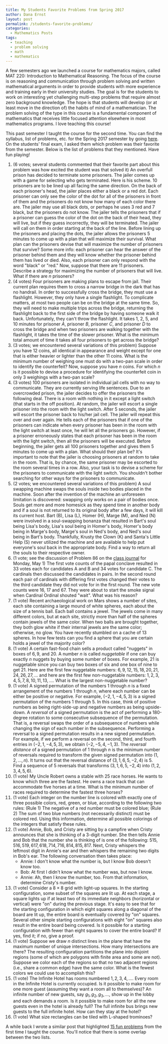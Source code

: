 ```yaml
---
title: My Students Favorite Problems from Spring 2017
author: Dana Ernst
layout: post
permalink: /students-favorite-problems/
categories:
  - Mathematics Posts
tags:
  - teaching
  - problem solving
  - math
  - mathematics
---
```


A few semesters ago we launched a course for mathematics majors, called MAT 220: Introduction to Mathematical Reasoning. The focus of the course is on reasoning and communication through problem solving and written mathematical arguments in order to provide students with more experience and training early in their university studies. The goal is for the students to work on interesting yet challenging multi-step problems that require almost zero background knowledge. The hope is that students will develop (or at least move in the direction of) the habits of mind of a mathematician. The problem solving of the type in this course is a fundamental component of mathematics that receives little focused attention elsewhere in most mathematics programs. I love teaching this course!

This past semester I taught the course for the second time.  You can find the syllabus, list of problems, etc. for the Spring 2017 semester by going [here](https://dcernst.github.io/teaching/mat220s17/). On the students' final exam, I asked them which problem was their favorite from the semester.  Below is the list of problems that they mentioned.  Have fun playing!

1. (6 votes; several students commented that their favorite part about this problem was how excited the student was that solved it) An overfull prison has decided to terminate some prisoners. The jailer comes up with a game for selecting who gets terminated. Here is his scheme. 10 prisoners are to be lined up all facing the same direction. On the back of each prisoner's head, the jailer places either a black or a red dot. Each prisoner can only see the color of the dot for all of the prisoners in front of them and the prisoners do not know how many of each color there are. The jailer may use all black dots, or perhaps he uses 3 red and 7 black, but the prisoners do not know. The jailer tells the prisoners that if a prisoner can guess the color of the dot on the back of their head, they will live, but if they guess incorrectly, they will be terminated. The jailer will call on them in order starting at the back of the line. Before lining up the prisoners and placing the dots, the jailer allows the prisoners 5 minutes to come up with a plan that will maximize their survival. What plan can the prisoners devise that will maximize the number of prisoners that survive? Some more info: each prisoner can hear the answer of the prisoner behind them and they will know whether the prisoner behind them has lived or died. Also, each prisoner can only respond with the word "black" or "red." Now, suppose that there are 11 prisoners. Describe a strategy for maximizing the number of prisoners that will live. What if there are $n$ prisoners?
2. (4 votes) Four prisoners are making plans to escape from jail. Their current plan requires them to cross a narrow bridge in the dark that has no handrail. In order to successfully cross the bridge, they must use a flashlight.  However, they only have a single flashlight.  To complicate matters, at most two people can be on the bridge at the same time.  So, they will need to make multiple trips across the bridge, returning the flashlight back to the first side of the bridge by having someone walk it back.  Unfortunately, they can't throw the flashlight.  It takes 1, 2, 5, and 10 minutes for prisoner $A$, prisoner $B$, prisoner $C$, and prisoner $D$ to cross the bridge and when two prisoners are walking together with the flashlight, it takes the time of the slower prisoner.  What is the minimum total amount of time it takes all four prisoners to get across the bridge?
3. (3 votes; we encountered several variations of this problem) Suppose you have 12 coins, all identical in appearance and weight except for one that is either heavier or lighter than the other 11 coins. What is the minimum number of weighing one must do with a two-pan scale in order to identify the counterfeit? Now, suppose you have $n$ coins. For which $n$ is it possible to devise a procedure for identifying the counterfeit coin in only 3 weighings with a two-pan scale?
4. (3 votes) 100 prisoners are isolated in individual jail cells with no way to communicate. They are currently serving life sentences.  Due to an overcrowded prison, the jailer decides to offer the prisoners the following deal. There is a room with nothing in it except a light switch (that starts in the off position). At random, the jailer will escort a single prisoner into the room with the light switch. After 5 seconds, the jailer will escort the prisoner back to his/her jail cell. The jailer will repeat this over and over again.  He tells each of the prisoners that if one of the prisoners can indicate when every prisoner has been in the room with the light switch at least once, he will let all the prisoners go.  However, if a prisoner erroneously states that each prisoner has been in the room with the light switch, then all the prisoners will be executed.  Before beginning, the jailer gets all 100 prisoners together and gives them 5 minutes to come up with a plan.  What should their plan be?  It's important to note that the jailer is choosing prisoners at random to take in the room.  That is, by chance, the same prisoner may be escorted to the room several times in a row.  Also, your task is to devise a scheme for the prisoners to communicate with the light switch.  You shouldn't bother searching for other ways for the prisoners to communicate.
5. (2 votes; we encountered several variations of this problem) A soul swapping machine swaps the souls inside two bodies placed in the machine. Soon after the invention of the machine an unforeseen limitation is discovered: swapping only works on a pair of bodies once. Souls get more and more homesick as they spend time in another body and if a soul is not returned to its original body after a few days, it will kill its current host. Bart (B), Lisa (L), Homer (H), Marge (M), and Ned (N) were involved in a soul-swapping bonanza that resulted in Bart's soul being Lisa's body, Lisa's soul being in Homer's body, Homer's body being in Marge's body, Marge's soul in Ned's body, and Ned's soul being in Bart's body.  Thankfully, Krusty the Clown (K) and Santa's Little Help (S) never utilized the machine and are available to help put everyone's soul back in the appropriate body.  Find a way to return all the souls to their respective owner.
6. (1 vote; see the discussion of Problem 86 on the [class journal](https://dcernst.github.io/teaching/mat220s17/journal/) for Monday, May 1) The first vote counts of the papal conclave resulted in 33 votes each for candidates A and B and 34 votes for candidate C. The cardinals then discussed the candidates in pairs. In the second round each pair of cardinals with differing first votes changed their votes to the third candidate they did not vote for in the first round. The new vote counts were 16, 17 and 67. They were about to start the smoke signal when Cardinal Ordinal shouted "wait". What was his reason?
7. (1 vote) Recent archaeological work on Mars shows a number of sites, each site containing a large mound of white spheres, each about the size of a tennis ball. Each ball contains a jewel. The jewels come in many different colors, but at each site, strictly more than half of the spheres contain jewels of the same color. When two balls are brought together, they both glow white if their internal jewels are the same color; otherwise, no glow. You have recently stumbled on a cache of 13 spheres. In how few tests can you find a sphere that you are certain holds a jewel of the majority color?
8. (1 vote) A certain fast-food chain sells a product called "nuggets" in boxes of $6, 9$, and $20$. A number $n$ is called *nuggetable* if one can buy exactly $n$ nuggets by buying some number of boxes. For example, $21$ is nuggetable since you can buy two boxes of six and one box of nine to get 21. Here are the first few nuggetable numbers: $6, 9, 12, 15, 18, 20, 21, 24, 26, 27,\ldots$
and here are the first few non-nuggetable numbers: $1,2,3,4,5,7,8,10,11,13,\ldots$. What is the largest non-nuggetable number?
9. (1 vote) A signed permutation of the numbers 1 through $n$ is a fixed arrangement of the numbers 1 through $n$, where each number can be either be positive or negative. For example, $(-2,1, -4,5,3)$ is a signed permutation of the numbers 1 through 5.  In this case, think of positive numbers as being right-side-up and negative numbers as being upside-down. A *reversal* of a signed permutation is the act of performing a 180-degree rotation to some consecutive subsequence of the permutation. That is, a reversal swaps the order of a subsequence of numbers while changing the sign of each number in the subsequence. Performing a reversal to a signed permutation results in a new signed permutation. For example, if we perform a reversal on the second, third, and fourth entries in $(-2,1,-4,5,3)$, we obtain $(-2,-5,4,-1,3)$.  The *reversal distance* of a signed permutation of 1 through $n$ is the minimum number of reversals required to transform the given signed permutation into $(1,2,\ldots,n)$. It turns out that the reversal distance of $(3,1,6,5,-2,4)$ is 5. Find a sequence of 5 reversals that transforms $(3,1,6,5,-2,4)$ into $(1,2,3,4,5,6)$.
10. (1 vote) My Uncle Robert owns a stable with 25 race horses.  He wants to know which three are the fastest.  He owns a race track that can accommodate five horses at a time. What is the minimum number of races required to determine the fastest three horses?
11. (1 vote) Each integer on the number line is colored with exactly one of three possible colors, red, green, or blue, according to the following two rules: (Rule 1) The negative of a red number must be colored blue; (Rule 2) The sum of two blue numbers (not necessarily distinct) must be colored red. Using this information, determine all possible colorings of the integers that satisfy these rules.
12. (1 vote) Annie, Bob, and Cristy are sitting by a campfire when Cristy announces that she is thinking of a 3-digit number.  She then tells Annie and Bob that the number she is thinking of is one of the following: $515, 516, 519, 617, 618, 714, 716, 814, 815, 817$.  Next, Cristy whispers the leftmost digit in Annie's ear and then whispers the remaining two digits in Bob's ear. The following conversation then takes place:
    - Annie: I don't know what the number is, but I know Bob doesn't know too.
    - Bob: At first I didn't know what the number was, but now I know.
    - Annie: Ah, then I know the number, too.
From that information, determine Cristy's number.
13. (1 vote) Consider a $8\times 8$ grid with light-up squares. In the starting configuration, some subset of the squares are lit up. At each stage, a square lights up if at least two of its immediate neighbors (horizontal or vertical) were "on" during the previous stage. It's easy to see that for the starting configuration in which eight squares along a diagonal of the board are lit up, the entire board is eventually covered by "on" squares. Several other simple starting configurations with eight "on" squares also result in the entire board being covered. Is it possible for a starting configuration with fewer than eight squares to cover the entire board? If yes, find it; if no, give a proof.
14. (1 vote) Suppose we draw $n$ distinct lines in the plane that have the maximum number of unique intersections. How many intersections are there?  The resulting configuration partitions the plane into disjoint regions (some of which are polygons with finite area and some are not).  Suppose we color each of the regions so that no two adjacent regions (i.e., share a common edge) have the same color.  What is the fewest colors we could use to accomplish this?
15. (1 vote) The Infinite Hotel has rooms numbered $1,2,3,4,\ldots$. Every room in the Infinite Hotel is currently occupied.  Is it possible to make room for one more guest (assuming they want a room all to themselves)?  An infinite number of new guests, say $g_1, g_2,g_3,\ldots$, show up in the lobby and each demands a room.  Is it possible to make room for all the new guests even in the hotel is already full? The full infinite bus brings new guests to the full infinite hotel. How can they stay at the hotel?
16. (1 vote) What size rectangles can be tiled with L-shaped trominoes?

A while back I wrote a similar post that highlighted [15 fun problems](https://dcernst.github.io/fifteen-fun-problems/) from the first time I taught the course.  You'll notice that there is some overlap between the two lists.
